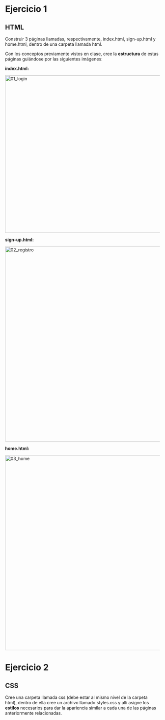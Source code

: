 # Ejercicio 1

## HTML

Construir 3 páginas llamadas, respectivamente, index.html, sign-up.html y home.html, dentro de una carpeta llamada html.

Con los conceptos previamente vistos en clase, cree la **estructura** de estas páginas guiándose por las siguientes imágenes:

**index.html:**

<img width="611" height="512" alt="01_login" src="https://github.com/user-attachments/assets/7343aaab-2e44-49b2-9652-ba4e6e6c4219" />

**sign-up.html:**

<img width="611" height="634" alt="02_registro" src="https://github.com/user-attachments/assets/02958e72-8633-46a8-ae83-022574fcf75e" />

**home.html:**

<img width="611" height="634" alt="03_home" src="https://github.com/user-attachments/assets/61b12e32-33f0-4ba6-ba82-d284f4643e07" />

# Ejercicio 2

## CSS

Cree una carpeta llamada css (debe estar al mismo nivel de la carpeta html), dentro de ella cree un archivo llamado styles.css y allí asigne 
los **estilos** necesarios para dar la apariencia similar a cada una de las páginas anteriormente relacionadas.
